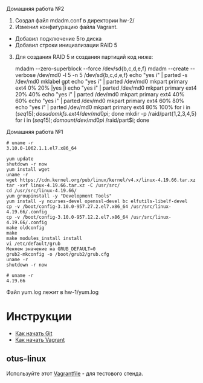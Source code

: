 Домашняя работа №2

1. Создал файл mdadm.conf в директории hw-2/
2. Изменил конфигурацию файла Vagrant. 
- Добавил подключение 5го диска
- Добавил строки инициализации RAID 5
3. Для создания RAID 5 и создания партиций код ниже: 

	mdadm --zero-superblock --force /dev/sd{b,c,d,e,f}
	mdadm --create --verbose /dev/md0 -l 5 -n 5 /dev/sd{b,c,d,e,f}
	echo "yes i" | parted -s /dev/md0 mklabel gpt
	echo "yes i" | parted /dev/md0 mkpart primary ext4 0% 20% |yes |i
	echo "yes i" | parted /dev/md0 mkpart primary ext4 20% 40%
	echo "yes i" | parted /dev/md0 mkpart primary ext4 40% 60%
	echo "yes i" | parted /dev/md0 mkpart primary ext4 60% 80%
	echo "yes i" | parted /dev/md0 mkpart primary ext4 80% 100%
	for i in $(seq 1 5); do sudo mkfs.ext4 /dev/md0p$i; done
	mkdir -p /raid/part{1,2,3,4,5}
	for i in $(seq 1 5); do mount /dev/md0p$i /raid/part$i; done

Домашняя работа №1

	# uname -r
	3.10.0-1062.1.1.el7.x86_64

	yum update
	shutdown -r now
	yum install wget
	uname -r
	wget https://cdn.kernel.org/pub/linux/kernel/v4.x/linux-4.19.66.tar.xz
	tar -xvf linux-4.19.66.tar.xz -C /usr/src/
	cd /usr/src/linux-4.19.66/
	yum groupinstall -y "Development Tools"
	yum install -y ncurses-devel openssl-devel bc elfutils-libelf-devel
	cp -v /boot/config-3.10.0-957.27.2.el7.x86_64 /usr/src/linux-4.19.66/.config
	cp -v /boot/config-3.10.0-957.12.2.el7.x86_64 /usr/src/linux-4.19.66/.config
	make oldconfig
	make
	make modules_install install
	vi /etc/default/grub
   	Меняем значение на GRUB_DEFAULT=0
	grub2-mkconfig -o /boot/grub2/grub.cfg
	uname -r
	shutdown -r now

	# uname -r
	4.19.66

Файл yum.log лежит в hw-1/yum.log

# Инструкции

* [Как начать Git](git_quick_start.md)
* [Как начать Vagrant](vagrant_quick_start.md)

## otus-linux

Используйте этот [Vagrantfile](Vagrantfile) - для тестового стенда.
